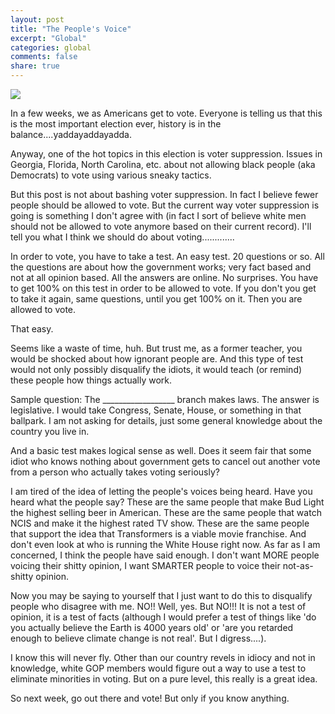 ```yaml
---
layout: post
title: "The People's Voice"
excerpt: "Global"
categories: global
comments: false
share: true
---
```




![](http://wwctfm.com/wp-content/uploads/2018/03/yourvotecounts.png)







In a few weeks, we as Americans get to vote. Everyone is telling us that this is the most important election ever, history is in the balance....yaddayaddayadda.


Anyway, one of the hot topics in this election is voter suppression. Issues in Georgia, Florida, North Carolina, etc. about not allowing black people (aka Democrats) to vote using various sneaky tactics. 


But this post is not about bashing voter suppression. In fact I believe fewer people should be allowed to vote. But the current way voter suppression is going is something I don't agree with (in fact I sort of believe white men should not be allowed to vote anymore based on their current record). I'll tell you what I think we should do about voting.............





In order to vote, you have to take a test. An easy test. 20 questions or so. All the questions are about how the government works; very fact based and not at all opinion based. All the answers are online. No surprises. You have to get 100% on this test in order to be allowed to vote. If you don't you get to take it again, same questions, until you get 100% on it. Then you are allowed to vote.

That easy.


Seems like a waste of time, huh. But trust me, as a former teacher, you would be shocked about how ignorant people are. And this type of test would not only possibly disqualify the idiots, it would teach (or remind) these people how things actually work.


Sample question: The __________________ branch makes laws. The answer is legislative. I would take Congress, Senate, House, or something in that ballpark. I am not asking for details, just some general knowledge about the country you live in.



And a basic test makes logical sense as well. Does it seem fair that some idiot who knows nothing about government gets to cancel out another vote from a person who actually takes voting seriously? 



I am tired of the idea of letting the people's voices being heard. Have you heard what the people say? These are the same people that make Bud Light the highest selling beer in American. These are the same people that watch NCIS and make it the highest rated TV show. These are the same people that support the idea that Transformers is a viable movie franchise. And don't even look at who is running the White House right now. As far as I am concerned, I think the people have said enough. I don't want MORE people voicing their shitty opinion, I want SMARTER people to voice their not-as-shitty opinion.



Now you may be saying to yourself that I just want to do this to disqualify people who disagree with me. NO!! Well, yes. But NO!!! It is not a test of opinion, it is a test of facts (although I would prefer a test of things like 'do you actually believe the Earth is 4000 years old' or 'are you retarded enough to believe climate change is not real'. But I digress....). 


I know this will never fly. Other than our country revels in idiocy and not in knowledge, white GOP members would figure out a way to use a test to eliminate minorities in voting. But on a pure level, this really is a great idea.



So next week, go out there and vote! But only if you know anything.







